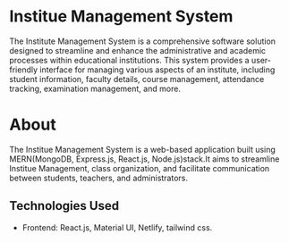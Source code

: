 # Institue Management System

The Institute Management System is a comprehensive software solution designed to streamline and enhance the administrative and academic processes within educational institutions. This system provides a user-friendly interface for managing various aspects of an institute, including student information, faculty details, course management, attendance tracking, examination management, and more.

# About

The Institue Management System is a web-based application built using MERN(MongoDB, Express.js, React.js, Node.js)stack.It aims to streamline Institue Management, class organization, and facilitate communication between students, teachers, and administrators.

## Technologies Used

- Frontend: React.js, Material UI, Netlify, tailwind css.
